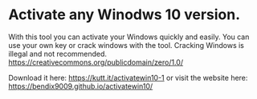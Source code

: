 # Activate any Winodws 10 version.
With this tool you can activate your Windows quickly and easily. You can use your own key or crack windows with the tool.
Cracking Windows is illegal and not recommended.
https://creativecommons.org/publicdomain/zero/1.0/

Download it here: https://kutt.it/activatewin10-1 or visit the website here: https://bendix9009.github.io/activatewin10/ 
